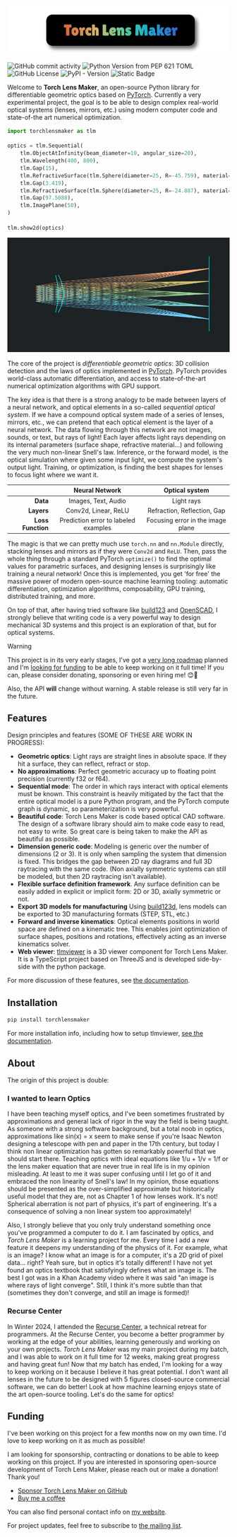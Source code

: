 [<img src="./docs/readme_images/logo-title.png">](https://github.com/victorpoughon/torchlensmaker)

![GitHub commit activity](https://img.shields.io/github/commit-activity/m/victorpoughon/torchlensmaker)
![Python Version from PEP 621 TOML](https://img.shields.io/python/required-version-toml?tomlFilePath=https%3A%2F%2Fraw.githubusercontent.com%2Fvictorpoughon%2Ftorchlensmaker%2Frefs%2Fheads%2Fmain%2Fpyproject.toml&logo=python&logoColor=yellow&color=yellowgreen)
![GitHub License](https://img.shields.io/github/license/victorpoughon/torchlensmaker?color=gold)
![PyPI - Version](https://img.shields.io/pypi/v/torchlensmaker)
![Static Badge](https://img.shields.io/badge/PyTorch-powered-red?logo=PyTorch)

Welcome to **Torch Lens Maker**, an open-source Python library for
differentiable geometric optics based on [PyTorch](https://pytorch.org/).
Currently a very experimental project, the goal is to be able to design complex
real-world optical systems (lenses, mirrors, etc.) using modern computer code
and state-of-the art numerical optimization.

```python
import torchlensmaker as tlm

optics = tlm.Sequential(
    tlm.ObjectAtInfinity(beam_diameter=10, angular_size=20),
    tlm.Wavelength(400, 800),
    tlm.Gap(15),
    tlm.RefractiveSurface(tlm.Sphere(diameter=25, R=-45.759), material="BK7"),
    tlm.Gap(3.419),
    tlm.RefractiveSurface(tlm.Sphere(diameter=25, R=-24.887), material="air"),
    tlm.Gap(97.5088),
    tlm.ImagePlane(50),
)

tlm.show2d(optics)
```

![alt text](./docs/readme_images/landscape.png)

The core of the project is *differentiable geometric optics*: 3D collision
detection and the laws of optics implemented in [PyTorch](https://pytorch.org/).
PyTorch provides world-class automatic differentiation, and access to
state-of-the-art numerical optimization algorithms with GPU support.

The key idea is that there is a strong analogy to be made between layers of a
neural network, and optical elements in a so-called *sequential optical system*.
If we have a compound optical system made of a series of lenses, mirrors, etc.,
we can pretend that each optical element is the layer of a neural network. The
data flowing through this network are not images, sounds, or text, but rays of
light! Each layer affects light rays depending on its internal parameters
(surface shape, refractive material...) and following the very much non-linear
Snell's law. Inference, or the forward model, is the optical simulation where
given some input light, we compute the system's output light. Training, or
optimization, is finding the best shapes for lenses to focus light where we want&nbsp;it.


|                   |          **Neural Network**          |        **Optical system**         |
| ----------------: | :----------------------------------: | :-------------------------------: |
|          **Data** |         Images, Text, Audio          |            Light rays             |
|        **Layers** |         Conv2d, Linear, ReLU         |    Refraction, Reflection, Gap    |
| **Loss Function** | Prediction error to labeled examples | Focusing error in the image plane |


The magic is that we can pretty much use `torch.nn` and `nn.Module` directly,
stacking lenses and mirrors as if they were `Conv2d` and `ReLU`. Then, pass the
whole thing through a standard PyTorch `optimize()` to find the optimal values
for parametric surfaces, and designing lenses is surprisingly like training a
neural network! Once this is implemented, you get 'for free' the massive power
of modern open-source machine learning tooling: automatic differentiation,
optimization algorithms, composability, GPU training, distributed training, and
more.

On top of that, after having tried software like
[build123](https://build123d.readthedocs.io/en/latest/) and
[OpenSCAD](https://openscad.org/), I strongly believe that writing code is a very
powerful way to design mechanical 3D systems and this project is an exploration
of that, but for optical systems.

> [!WARNING]
> This project is in its very early stages, I've got a [very long
> roadmap](https://victorpoughon.github.io/torchlensmaker/roadmap) planned and
> I'm [looking for
> funding](https://victorpoughon.github.io/torchlensmaker/about#funding) to be
> able to keep working on it full time! If you can, please consider donating,
> sponsoring or even hiring me! 😊💚
> 
> Also, the API **will** change without warning. A stable release is still very far in the future.

## Features

Design principles and features (SOME OF THESE ARE WORK IN PROGRESS):

* **Geometric optics**: Light rays are straight lines in absolute space. If they
  hit a surface, they can reflect, refract or stop.
* **No approximations**: Perfect geometric accuracy up to floating point
  precision (currently f32 or f64).
* **Sequential mode**: The order in which rays interact with optical elements
  must be known. This constraint is heavily mitigated by the fact that the
  entire optical model is a pure Python program, and the PyTorch compute graph
  is dynamic, so parameterization is very powerful.
* **Beautiful code**: Torch Lens Maker is code based optical CAD software. The
  design of a software library should aim to make code easy to read, not easy to
  write. So great care is being taken to make the API as beautiful as possible.
* **Dimension generic code**: Modeling is generic over the number of dimensions
  (2 or 3). It is only when sampling the system that dimension is fixed. This
  bridges the gap between 2D ray diagrams and full 3D raytracing with the same
  code. (Non axially symmetric systems can still be modeled, but then 2D
  raytracing isn't available).
* **Flexible surface definition framework**. Any surface definition can be
  easily added in explicit or implicit form: 2D or 3D, axially symmetric or not.
* **Export 3D models for manufacturing** Using
  [build123d](https://build123d.readthedocs.io/en/latest/), lens models can be
  exported to 3D manufacturing formats (STEP, STL, etc.)
* **Forward and inverse kinematics**: Optical elements positions in world space
  are defined on a kinematic tree. This enables joint optimization of surface
  shapes, positions and rotations, effectively acting as an inverse kinematics
  solver.
* **Web viewer**: [tlmviewer](https://github.com/victorpoughon/tlmviewer) is a
  3D viewer component for Torch Lens Maker. It is a TypeScript project based on
  ThreeJS and is developed side-by-side with the python package.

For more discussion of these features, see [the documentation](https://victorpoughon.github.io/torchlensmaker/features).

## Installation

```sh
pip install torchlensmaker
```

For more installation info, including how to setup tlmviewer, [see the documentation](https://victorpoughon.github.io/torchlensmaker/installation).

## About

The origin of this project is double:

### I wanted to learn Optics

I have been teaching myself optics, and I've been sometimes frustrated by
approximations and general lack of rigor in the way the field is being taught.
As someone with a strong software background, but a total noob in optics,
approximations like sin(x) = x seem to make sense if you're Isaac Newton
designing a telescope with pen and paper in the 17th century, but today I think
non linear optimization has gotten so remarkably powerful that we should start
there. Teaching optics with ideal equations like 1/u + 1/v = 1/f or the lens
maker equation that are never true in real life is in my opinion misleading. At
least to me it was super confusing until I let go of it and embraced the non
linearity of Snell's law! In my opinion, those equations should be presented as
the over-simplified approximate but historically useful model that they are, not
as Chapter 1 of how lenses work. It's not! Spherical aberration is not part of
physics, it's part of engineering. It's a consequence of solving a non linear
system too approximately!

Also, I strongly believe that you only truly understand something once
you've programmed a computer to do it. I am fascinated by optics, and _Torch
Lens Maker_ is a learning project for me. Every time I add a new feature it
deepens my understanding of the physics of it. For example, what is an image? I
know what an image is for a computer, it's a 2D grid of pixel data... right?
Yeah sure, but in optics it's totally different! I have not yet found an optics
textbook that satisfyingly defines what an image is. The best I got was in a Khan
Academy video where it was said "an image is where rays of light converge".
Still, I think it's more subtle than that (sometimes they don't converge, and
still an image is formed)!

### Recurse Center

In Winter 2024, I attended the [Recurse Center](https://www.recurse.com/), a
technical retreat for programmers. At the Recurse Center, you become a better
programmer by working at the edge of your abilities, learning generously and
working on your own projects. _Torch Lens Maker_ was my main project during my
batch, and I was able to work on it full time for 12 weeks, making great
progress and having great fun! Now that my batch has ended, I'm looking for a
way to keep working on it because I believe it has great potential. I don't want
all lenses in the future to be designed with 5 figures closed-source commercial
software, we can do better! Look at how machine learning enjoys state of the art
open-source tooling. Let's do the same for optics!

## Funding

I've been working on this project for a few months now on my own time. I'd love
to keep working on it as much as possible!

I am looking for sponsorship, contracting or donations to be able to keep
working on this project. If you are interested in sponsoring open-source
development of Torch Lens Maker, please reach out or make a donation! Thank
you!

* [Sponsor Torch Lens Maker on GitHub](https://github.com/sponsors/victorpoughon)
* [Buy me a coffee](https://buymeacoffee.com/victorpoughon)

You can also find personal contact info on [my website](https://victorpoughon.fr/).

For project updates, feel free to subscribe to
[the mailing list](https://victorpoughon.github.io/torchlensmaker/about#newsletter).
